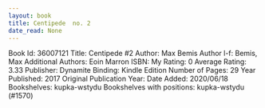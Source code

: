 ```yaml
---
layout: book
title: Centipede  no. 2
date_read: None
---
```


Book Id: 36007121
Title: Centipede #2
Author: Max Bemis
Author l-f: Bemis, Max
Additional Authors: Eoin Marron
ISBN: 
My Rating: 0
Average Rating: 3.33
Publisher: Dynamite
Binding: Kindle Edition
Number of Pages: 29
Year Published: 2017
Original Publication Year: 
Date Added: 2020/06/18
Bookshelves: kupka-wstydu
Bookshelves with positions: kupka-wstydu (#1570)

